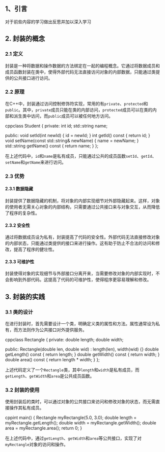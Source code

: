 ## 1、引言

对于前些内容的学习做出反思并加以深入学习

## 2. 封装的概念

### 2.1 定义

封装是一种将数据和操作数据的方法绑定在一起的编程概念。它通过将数据成员和成员函数封装在类中，使得外部代码无法直接访问对象的内部数据，只能通过类提供的公共接口进行访问。

### 2.2 原理

在C++中，封装通过访问控制修饰符实现，常用的有`private`、`protected`和`public`。其中，`private`成员只能在类的内部访问，`protected`成员可以在类的内部和派生类中访问，而`public`成员可以被任何地方访问。


cppclass Student {
private:
    int id;
    std::string name;

public:
    void setId(int newId) {
        id = newId;
    }
    int getId() const {
        return id;
    }
    void setName(const std::string& newName) {
        name = newName;
    }
    std::string getName() const {
        return name;
    }
};


在上述代码中，`id`和`name`是私有成员，只能通过公共的成员函数`setId`、`getId`、`setName`和`getName`来进行访问。

### 2.3 优势

#### 2.3.1 数据隐藏

封装提供了数据隐藏的机制，将对象的内部实现细节对外部隐藏起来。这样，对象的使用者无需关心对象的内部结构，只需要通过公共接口来与对象交互，从而降低了程序的复杂性。

#### 2.3.2 安全性

通过将数据成员设为私有，封装提高了代码的安全性。外部代码无法直接修改对象的内部状态，只能通过类提供的接口来进行操作。这有助于防止不合法的访问和修改，提高了程序的健壮性。

#### 2.3.3 可维护性

封装使得对象的实现细节与外部接口分离开来，当需要修改对象的内部实现时，不会影响到外部代码。这提高了代码的可维护性，使得程序更容易理解和修改。

## 3. 封装的实践

### 3.1 类的设计

在进行封装时，首先需要设计一个类，明确定义类的属性和方法。属性通常设为私有，而方法则作为公共接口对外提供服务。


cppclass Rectangle {
private:
    double length;
    double width;

public:
    Rectangle(double len, double wid) : length(len), width(wid) {}
    double getLength() const {
        return length;
    }
    double getWidth() const {
        return width;
    }
    double area() const {
        return length * width;
    }
};


上述代码定义了一个`Rectangle`类，其中`length`和`width`是私有成员，而`getLength`、`getWidth`和`area`是公共成员函数。

### 3.2 封装的使用

使用封装后的类时，可以通过对象的公共接口来访问和修改对象的状态，而无需直接操作其私有成员。


cppint main() {
    Rectangle myRectangle(5.0, 3.0);
    double length = myRectangle.getLength();
    double width = myRectangle.getWidth();
    double area = myRectangle.area();
    return 0;
}


在上述代码中，通过`getLength`、`getWidth`和`area`等公共接口，实现了对`myRectangle`对象的访问和操作。
